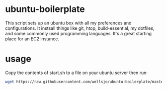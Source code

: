 # ubuntu-boilerplate
This script sets up an ubuntu box with all my preferences and configurations.  It instsall things like git, htop, build-essential, my dotfiles, and some commonly used programming languages.  It's a great starting place for an EC2 instance.

# usage
Copy the contents of start.sh to a file on your ubuntu server then run:
```bash
wget https://raw.githubusercontent.com/wellsjo/ubuntu-boilerplate/master/start; ./start;
```
